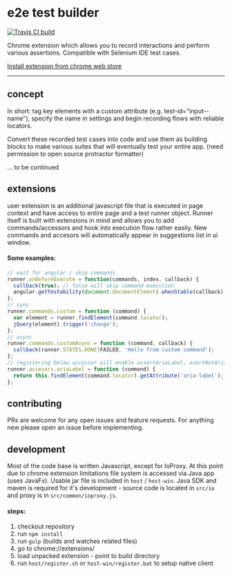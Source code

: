# e2e test builder

[![Travis CI build](https://travis-ci.org/cuubas/e2e-test-builder.svg)](https://travis-ci.org/cuubas/e2e-test-builder)

Chrome extension which allows you to record interactions and perform various assertions. Compatible with Selenium IDE test cases.

[Install extension from chrome web store](https://chrome.google.com/webstore/detail/e2e-test-builder/pamfkepooglpdkepmlopejpmcpggaobo)

---
## concept

In short: tag key elements with a custom attribute (e.g. test-id="input--name"), specify the name in settings and begin recording flows with reliable locators. 

Convert these recorded test cases into code and use them as building blocks to make various suites that will eventually test your entire app. (need permission to open source protractor formatter)

... to be continued

## extensions

user extension is an additional javascript file that is executed in page context and have access to entire page and a test runner object. Runner itself is built with extensions in mind and allows you to add commands/accessors and hook into execution flow rather easily. New commands and accesors will automatically appear in suggestions list in ui window.

#### Some examples:

```js
// wait for angular / skip commands
runner.onBeforeExecute = function(commands, index, callback) {
  callback(true); // false will skip command execution
  angular.getTestability(document.documentElment).whenStable(callback); 
};
// sync
runner.commands.custom = function (command) {
  var element = runner.findElement(command.locator);
  jQuery(element).trigger('change');
};
// async
runner.commands.customAsync = function (command, callback) {
  callback(runner.STATES.DONE|FAILED, 'Hello from custom command');
};
// registering below accessor will enable assertAriaLabel, asertNotAriaLabel, verifyAriaLabel, verifyNotAriaLabel, waitForAriaLabel, waitForNotAriaLabel, echoAriaLabel, storeAriaLabel commands
runner.accesors.ariaLabel = function (command) {
  return this.findElement(command.locator).getAttribute('aria-label');
};
```

## contributing

PRs are welcome for any open issues and feature requests. For anything new please open an issue before implementing.

## development

Most of the code base is written Javascript, except for IoProxy. At this point due to chrome extension limitations file system is accessed via Java app (uses JavaFx). Usable jar file is included in `host` / `host-win`. Java SDK and maven is required for it's development - source code is located in `src/io` and proxy is in `src/common/ioproxy.js`.

#### steps:

1. checkout repository
2. run `npm install`
3. run `gulp` (builds and watches related files)
4. go to chrome://extensions/
5. load unpacked extension - point to build directory
6. run `host/register.sh` or `host-win/register.bat` to setup native client
